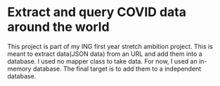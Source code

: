 # Extract and query COVID data around the world
This project is part of my ING first year stretch ambition project. This is meant to extract data(JSON data) from an URL and add them into a database. I used no mapper class to take data. For now, I used an in-memory database. The final target is to add them to a independent database. 

